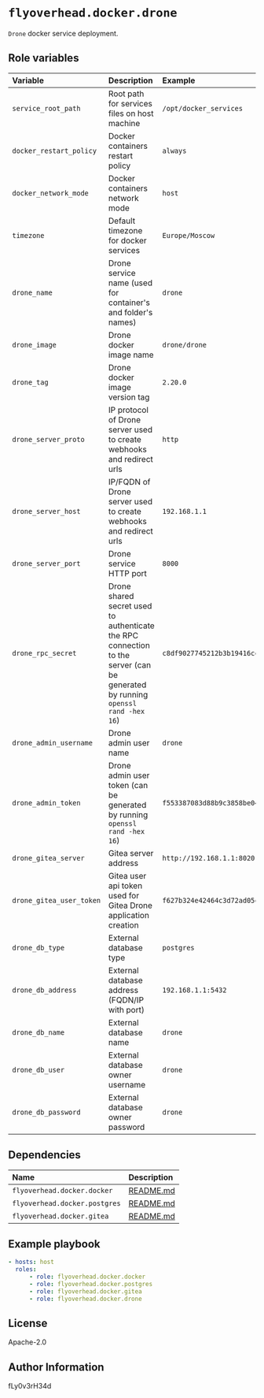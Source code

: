 # `flyoverhead.docker.drone`

`Drone` docker service deployment.

## Role variables

| Variable | Description | Example |
| :--- | :--- | :--- |
| `service_root_path` | Root path for services files on host machine | `/opt/docker_services` |
| `docker_restart_policy` | Docker containers restart policy | `always` |
| `docker_network_mode` | Docker containers network mode | `host` |
| `timezone` | Default timezone for docker services | `Europe/Moscow` |
| `drone_name` | Drone service name (used for container's and folder's names) | `drone` |
| `drone_image` | Drone docker image name | `drone/drone` |
| `drone_tag` | Drone docker image version tag | `2.20.0` |
| `drone_server_proto` | IP protocol of Drone server used to create webhooks and redirect urls | `http` |
| `drone_server_host` | IP/FQDN of Drone server used to create webhooks and redirect urls | `192.168.1.1` |
| `drone_server_port` | Drone service HTTP port | `8000` |
| `drone_rpc_secret` | Drone shared secret used to authenticate the RPC connection to the server (can be generated by running `openssl rand -hex 16`) | `c8df9027745212b3b19416cc2247d9ce` |
| `drone_admin_username` | Drone admin user name | `drone` |
| `drone_admin_token` | Drone admin user token (can be generated by running `openssl rand -hex 16`) | `f553387083d88b9c3858be041cd31929` |
| `drone_gitea_server` | Gitea server address | `http://192.168.1.1:8020` |
| `drone_gitea_user_token` | Gitea user api token used for Gitea Drone application creation | `f627b324e42464c3d72ad05cc3d16c0a8e83392d` |
| `drone_db_type` | External database type | `postgres` |
| `drone_db_address` | External database address (FQDN/IP with port) | `192.168.1.1:5432` |
| `drone_db_name` | External database name | `drone` |
| `drone_db_user` | External database owner username | `drone` |
| `drone_db_password` | External database owner password | `drone` |

## Dependencies

| Name | Description |
| :--- | :--- |
| `flyoverhead.docker.docker` | [README.md](../docker/README.md) |
| `flyoverhead.docker.postgres` | [README.md](../postgres/README.md) |
| `flyoverhead.docker.gitea` | [README.md](../gitea/README.md) |

## Example playbook

```yaml
- hosts: host
  roles:
      - role: flyoverhead.docker.docker
      - role: flyoverhead.docker.postgres
      - role: flyoverhead.docker.gitea
      - role: flyoverhead.docker.drone
```

## License

Apache-2.0

## Author Information

fLy0v3rH34d
